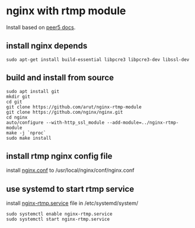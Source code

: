 # nginx with rtmp module

Install based on [peer5 docs](https://docs.peer5.com/guides/setting-up-hls-live-streaming-server-using-nginx/).

## install nginx depends

`sudo apt-get install build-essential libpcre3 libpcre3-dev libssl-dev`

## build and install from source

```
sudo apt install git
mkdir git
cd git
git clone https://github.com/arut/nginx-rtmp-module
git clone https://github.com/nginx/nginx.git
cd nginx
auto/configure --with-http_ssl_module --add-module=../nginx-rtmp-module
make -j `nproc`
sudo make install
```

## install rtmp nginx config file

install [nginx.conf](/etc/nginx/nginx.conf) to /usr/local/nginx/conf/nginx.conf

## use systemd to start rtmp service

install [nginx-rtmp.service](/etc/systemd/system/nginx-rtmp.service) file in /etc/systemd/system/

```
sudo systemctl enable nginx-rtmp.service
sudo systemctl start nginx-rtmp.service
```
